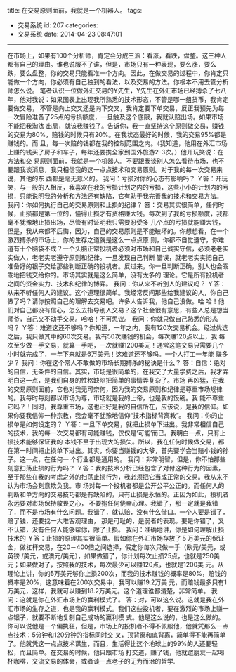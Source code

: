 title: 在交易原则面前，我就是一个机器人。
tags:
  - 交易系统
id: 207
categories:
  - 交易系统
date: 2014-04-23 08:47:01
---

在市场上，如果有100个分析师，肯定会分成三派：看涨，看跌，盘整。这三种人都有自己的理由。谁也说服不了谁，但是，市场只有一种表现，要么涨，要么 跌，要么盘整，你的交易只能看准一个方向。因此，在做交易的过程中，你肯定只能做一个方向，你必须有自己独到的看法，以及交易的方法。你根本不用去管分析 师怎么说。 <!--more-->
笔者认识一位做外汇交易的Y先生，Y先生在外汇市场已经搏杀了七八年，他对我说：如果图表上出现我所熟悉的技术形态，不管是哪一组货币，我肯定要做交易， 不管是向上交叉还是向下交叉，我肯定要下单交易，反正我预先为每一次冒险准备了25点的亏损额度，一旦触及这个底限，我就认赔出场。如果市场不能把我淘汰 出局，就该我赚钱了。告诉你，我一直坚持这个原则做交易，赚钱的交易为80%，赔钱的时候只有20%。在我状态最好的时候，我的交易95%都是赚钱的。而 且，每一次赔的钱都在我的控制范围之内。（我知道，他用在外汇市场上赚的钱买了房子和车子，每年还要携全家到国外旅游2-3次。）他开玩笑说：在方法和交 易原则面前，我就是一个机器人。不要跟我谈别人怎么看待市场，也不要跟我谈消息，我只相信我的这一点点技术和交易原则。对于我的每一次交易来说，其他的东 西都是毫无意义的。
我问：亏损对你的心态有影响吗？
Ｙ答：开玩笑，与一般的人相反，我喜欢在我的亏损计划之内的亏损，这些小小的计划内的亏损，只能说明我的分析和方法还有缺陷，它有助于我完善我的技术和交易方法。
我问：你如何执行自己的交易原则和止损的纪律？
答：交易其实很简单，任何时候，止损都是第一位的，懂得止损才有资格赚大钱。每次到了我的亏损额度，我都毫不犹豫地止损出场，尽管有时证明我只需要忍受多 几个点的亏损就能赚大钱，但是，我从来都不后悔，因为，自己的交易原则是不能破坏的。你想想看，在一个激烈搏杀的市场上，你的生存之道就是这么一点点原 则，你都不自觉遵守，你难道有十个脑袋不成？一个头脑正常投机者必须对市场和自己诚实守信，必须老老实实做人，老老实老遵守原则和纪律。一旦发现自己判断 错误，就老老实实把自己准备好的银子交给那些判断正确的投机者。反过来，你一旦判断正确，别人也会乖乖地把钱交给你的。市场其实就是这么简单，没有太多的 理论。它是所有投机者之间的资金实力、技术和纪律的博弈。
我问：你从来不听别人的建议吗？
Ｙ答：从来不听任何人的建议。这个道理很简单。我经常反问那些给我建议的人，你自己做了吗？请你按照自己的理解去交易吧。许多人告诉我，他自己没做。哈 哈！他们对自己都没有信心，怎么去指导别人交易？这个社会很有意思，有些人总是想当师爷，自己又不动手交易。哈哈！不可思议。
我问：你就只做自己熟悉的形态吗？
Ｙ答：难道这还不够吗？你知道，一年之内，我有120次交易机会。经过优选之后，我只做其中的60次交易。我有50次赚钱的机会，每次赚120点以上，我 每次至少做一手交易，就算一手吧，一次就赚1200美元！通常这笔交易只需要几个小时就完成了，一年下来就是6万美元！这难道还不够吗。一个人打工一年能 赚多少？
我问：你在这个常人不敢做的市场长期搏杀的秘诀是什么？
答：自信：绝对的自信，无条件的自信。其实，市场是很简单的，在我交了大量学费之后，我才弄明白这一点，是我们自身的性格缺陷把简单的事情弄复杂了。市场 再凶猛，在我的交易原则面前，它也对我无可奈何，因为我的交易原则和纪律是尊重市场规律的。我每时每刻都以市场为尊，市场就是我的上帝，也是我的饭碗。我 能不尊重它吗？！同时，我尊重市场，这也正好是我的自信所在，应该说，是我的信仰。如果你要我信仰一种宗教，我会毫不犹豫地信仰“技术指标背离教”。
我问：你的止损单是如何设定的？
Ｙ答：一旦下单交易，就把止损单下进出。我非常相信自己的技术，我的每一次交易都有可能赚钱，仅仅是‘可能’而已。我明白一点，只有止损技术能够保证我的 本钱不至于出现大的损失。所以，我在任何时候做交易，都在第一时间把止损单下进出。其实，你要当赚钱的大爷，首先要学会当赔小钱的孙子。这一点，在任何一 个行业都是通用的。
我问：非常明智，但是，你不怕那些刻意扫荡止损的行为吗？
Ｙ答：我的技术分析已经包含了对付这种行为的因素，至于那些在我的考虑之外的扫荡止损行为，我必须把它当成正常的交易。我从来不认为市场会刻意欺负我。市 场对每一个投机者都是公开公平公正的。而任何人的判断和单方向的交易技巧都是有缺陷的，只有止损是永恒的。正因为如此，投机者永远要对市场保持敬畏之心， 不要抱任何侥幸心理。我错了，那一定就是我错了，而不是市场有什么问题。我错了，就认赔，没有什么借口。一个人要是错了，赔了钱，还要找一大堆客观理由， 那是可耻的，是弱者的表现。要是你错了，又不认错，没有任何人能够帮你，除了止损。
我问：准确地讲，你是如何理解止损技术的
Ｙ答：止损的原理其实很简单。假如你在外汇市场存放了５万美元的保证金，做杠杆交易，在20－400倍之间选择，假定你每次只做一手（欧元/美元，或英镑 /美元，或澳元/美元），如果做错了，你计划每次止损25点，也就是250美元；如果做对了，按照我的技术，每次最少可以赚120点，也就是1200美 元。从理论上讲，你的5万美元够你止损200次，而我的技术赚钱的概率是80%，赔钱的概率是20%，这意味着在200次交易中，我可以赚19.2万美 元，而赔钱最多只有1万美元，这样，我就可以赚到18.2万美元。这个道理谁都清楚，非常简单。
我问：这就是你在外汇市场上的赢利模式了。
答：对，可以这么说。这就是我在外汇市场的生存之道，也是我的赢利模式。我们这些投机者，要在激烈的市场上赚一点银子，就要不断地复制自己成功的赢利模 式。他是这么说的，也是这么做的。你可以说他是一个偏执狂，但是，市场上的投机者不得不佩服他，他就凭那么一点点技术：5分钟和120分钟的指标同时交 叉，顶背离和底背离，简单得不能再简单了。他就凭这一点点技术谋生，而且，生活得比这个地球上的99%的人还要轻松，而且简单。在交易的时候，他只跟市场 打交道，赚了钱，他就邀朋友一起喝杯咖啡，交流交易的体会，或者谈一点老子的无为而治的哲学.
